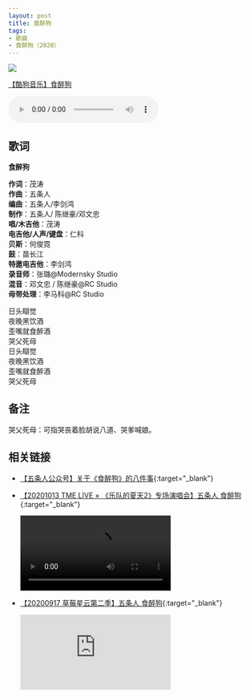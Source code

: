 ```yaml
---
layout: post
title: 食醉狗
tags:
- 歌曲
- 食醉狗（2020）
---
```

<img src="{{site.cdn}}/assets/imgs/drunkdog2020.jpg">

[【酷狗音乐】食醉狗](https://www.kugou.com/song/#hash=8E9DCBBF2EB119FD42758CAB9F314E2F&album_id=38866328)

<audio controls loop  src="https://onedrive.gimhoy.com/1drv/aHR0cHM6Ly8xZHJ2Lm1zL3UvcyFBbXVjeFU4NF9vc3NrVnpDaFZxRk5GSXJ2eEZ1P2U9SjViMVBB.mp3.mp3">
您的浏览器不支持 audio 标签。
</audio>

## 歌词

**食醉狗**

**作词**：茂涛  
**作曲**：五条人  
**编曲**：五条人/李剑鸿  
**制作**：五条人/ 陈继豪/邓文忠  
**唱/木吉他**：茂涛  
**电吉他/人声/键盘**：仁科  
**贝斯**：何俊霓  
**鼓**：苗长江  
**特邀电吉他**：李剑鸿  
**录音师**：张璐@Modernsky Studio  
**混音**：邓文忠 / 陈继豪@RC Studio  
**母带处理**：李马科@RC Studio

日头瞓觉  
夜晚黑饮酒  
歪嘴就食醉酒  
哭父死母  
日头瞓觉  
夜晚黑饮酒  
歪嘴就食醉酒  
哭父死母

## 备注

哭父死母：可指哭丧着脸胡说八道、哭爹喊娘。

## 相关链接

* [【五条人公众号】关于《食醉狗》的八件事](https://mp.weixin.qq.com/s/w47qYxXPv4hIK0LoJaebjA){:target="_blank"}

* [【20201013 TME LIVE × 《乐队的夏天2》专场演唱会】五条人 食醉狗](https://www.kugou.com/mvweb/html/mv_3257650.html){:target="_blank"}

  <div class="iframe-container">
  <video class="responsive-iframe" controls>
   <source src="https://mvwebfs.yun.kugou.com/202012281144/dd7c85fe6398b35f4b487b4a1a5d326a/G235/M0B/1B/0F/i4cBAF-C6wSAcVLWBnfR2NW1BI0883.mp4" type="video/mp4">
   </video>
   </div>

* [【20200917 草莓星云第二季】五条人 食醉狗](https://v.qq.com/x/cover/mzc00200vnvhjn5/f00344ortnt.html){:target="_blank"}

  <div class="iframe-container"><iframe class="responsive-iframe" src='https://v.qq.com/txp/iframe/player.html?vid=f00344ortnt' frameborder="no" allowfullscreen="true"></iframe></div>
